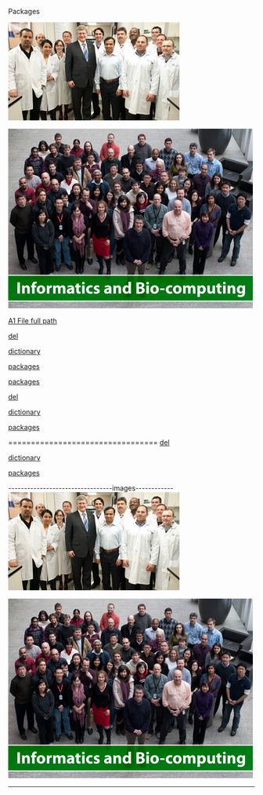 Packages

![primer minister](pm.jpg)

![OICR](Informatics-and-Bio-computing.jpg)


<p><a href="A/a1.md">A1 File full path</a></p>
<p><a href="data-structures/del.md">del</a></p>
<p><a href="data-structures/dictionaries.md">dictionary</a></p>
<p><a href="modules/packages.md">packages</a></p>
<p><a href="modules/packages.ddd">packages</a></p>


[del](/data-structures/del.md)


[dictionary](/data-structures/dictionaries.md)


[packages](/modules/packages.md)

=================================
[del](del.md)


[dictionary](dictionaries.md)


[packages](packages.md)

---------------------------------images------------
![primer minister](pm.jpg)

![OICR](Informatics-and-Bio-computing.jpg)


----------------------------------------

